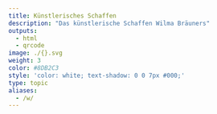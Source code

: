 ```yaml
---
title: Künstlerisches Schaffen
description: "Das künstlerische Schaffen Wilma Bräuners"
outputs:
  - html
  - qrcode
image: ./{}.svg
weight: 3
color: #8DB2C3
style: 'color: white; text-shadow: 0 0 7px #000;'
type: topic
aliases:
  - /w/
---
```

